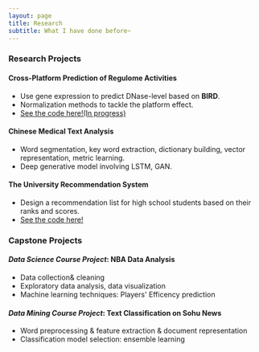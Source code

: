 ```yaml
---
layout: page
title: Research
subtitle: What I have done before~
---
```


### Research Projects
  
#### Cross-Platform Prediction of Regulome Activities
- Use gene expression to predict DNase-level based on **BIRD**. 
- Normalization methods to tackle the platform effect.
- [See the code here!(In progress)](https://github.com/stephlee3/Cross-Platform-Prediction-of-Regulome-Activities)
  
#### Chinese Medical Text Analysis
- Word segmentation, key word extraction, dictionary building, vector representation, metric learning.
- Deep generative model involving LSTM, GAN.
  
#### The University Recommendation System
- Design a recommendation list for high school students based on their ranks and scores.
- [See the code here!](https://bitbucket.org/stephlee3/2017-srt)


### Capstone Projects

#### _Data Science Course Project_: NBA Data Analysis
- Data collection& cleaning
- Exploratory data analysis, data visualization
- Machine learning techniques: Players' Efficency prediction

#### _Data Mining Course Project_: Text Classification on Sohu News
- Word preprocessing & feature extraction & document representation
- Classification model selection: ensemble learning
